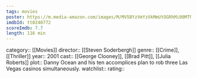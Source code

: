 ```yaml
---
tags: movies
poster: https://m.media-amazon.com/images/M/MV5BYzVmYzVkMmUtOGRhMi00MTNmLThlMmUtZTljYjlkMjNkMjJkXkEyXkFqcGdeQXVyNDk3NzU2MTQ@._V1_SX300.jpg
imdbId: tt0240772
scoreImdb: 7.7
length: 116 min
---
```


category:: [[Movies]]
director:: [[Steven Soderbergh]]
genre:: [[Crime]], [[Thriller]]
year:: 2001
cast:: [[George Clooney]], [[Brad Pitt]], [[Julia Roberts]]
plot:: Danny Ocean and his ten accomplices plan to rob three Las Vegas casinos simultaneously.
watchlist::
rating::
